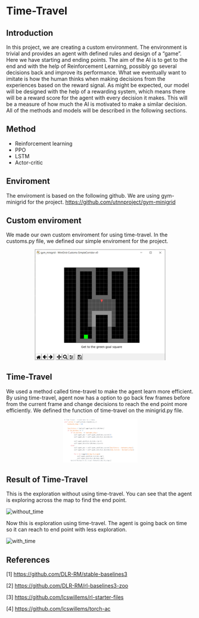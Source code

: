 # Time-Travel
## Introduction
In this project, we are creating a custom environment. The environment is trivial and provides an agent with defined rules and design of a “game”. Here we have starting and ending points. The aim of the AI is to get to the end and with the help of Reinforcement Learning, possibly go several decisions back and improve its performance. What we eventually want to imitate is how the human thinks when making decisions from the experiences based on the reward signal. As might be expected, our model will be designed with the help of a rewarding system, which means there will be a reward score for the agent with every decision it makes. This will be a measure of how much the AI is motivated to make a similar decision. All of the methods and models will be described in the following sections.

## Method
* Reinforcement learning
* PPO
* LSTM
* Actor-critic

## Enviroment
The enviroment is based on the following github. We are using gym-minigrid for the project.
https://github.com/utnnproject/gym-minigrid

## Custom enviroment
We made our own custom enviroment for using time-travel. In the customs.py file, we defined our simple enviroment for the project.

<p align="center">
<img src="image_2021-06-11_11-15-53.png" width=350>
</p>

## Time-Travel
We used a method called time-travel to make the agent learn more efficient. By using time-travel, agent now has a option to go back few frames before from the current frame and change decisions to reach the end point more efficiently. We defined the function of time-travel on the minigrid.py file.

<p align="center">
<img src="time_code.png" width=200>
</p>


## Result of Time-Travel
This is the exploration without using time-travel. You can see that the agent is exploring across the map to find the end point.

![without_time](https://user-images.githubusercontent.com/46148181/121861261-5be07f00-cd02-11eb-9c7a-dc0c26003c26.gif)

Now this is exploration using time-travel. The agent is going back on time so it can reach to end point with less exploration.

![with_time](https://user-images.githubusercontent.com/46148181/121861246-57b46180-cd02-11eb-8643-17316b8495cc.gif)

## References
<a id="1">[1]</a> 
https://github.com/DLR-RM/stable-baselines3

<a id="2">[2]</a> 
https://github.com/DLR-RM/rl-baselines3-zoo

<a id="3">[3]</a> 
https://github.com/lcswillems/rl-starter-files

<a id="4">[4]</a> 
https://github.com/lcswillems/torch-ac
